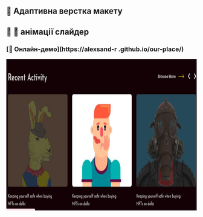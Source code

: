
## 👩 Адаптивна верстка макету 
##  🧩 🚀 анімації слайдер 
### [🔗 Онлайн-демо](https://alexsand-r .github.io/our-place/)
<p align="center">
  <img src="img/67.png" alt="Image 1" width="800" height="400">
</p>
